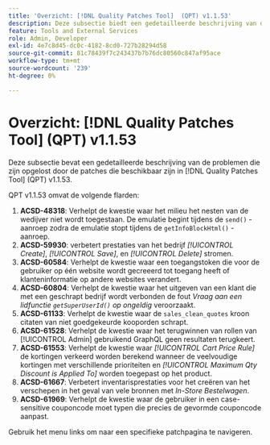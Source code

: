 ```yaml
---
title: 'Overzicht: [!DNL Quality Patches Tool]  (QPT) v1.1.53'
description: Deze subsectie biedt een gedetailleerde beschrijving van de problemen die zijn opgelost door de patches die beschikbaar zijn in  [!DNL Quality Patches Tool]  (QPT) v1.1.53.
feature: Tools and External Services
role: Admin, Developer
exl-id: 4e7c8d45-dc0c-4182-8cd0-727b28294d58
source-git-commit: 81c78439f7c243437b7b76dc80560c847af95ace
workflow-type: tm+mt
source-wordcount: '239'
ht-degree: 0%

---
```


# Overzicht: [!DNL Quality Patches Tool] (QPT) v1.1.53

Deze subsectie bevat een gedetailleerde beschrijving van de problemen die zijn opgelost door de patches die beschikbaar zijn in [!DNL Quality Patches Tool] (QPT) v1.1.53.

QPT v1.1.53 omvat de volgende flarden:

1. **ACSD-48318**: Verhelpt de kwestie waar het milieu het nesten van de wedijver niet wordt toegestaan. De emulatie begint tijdens de `send()` -aanroep zodra de emulatie stopt tijdens de `getInfoBlockHtml()` -aanroep.
1. **ACSD-59930**: verbetert prestaties van het bedrijf *[!UICONTROL Create]*, *[!UICONTROL Save]*, en *[!UICONTROL Delete]* stromen.
1. **ACSD-60584**: Verhelpt de kwestie waar een toegangstoken die voor de gebruiker op één website wordt gecreeerd tot toegang heeft of klanteninformatie op andere websites verandert.
1. **ACSD-60804**: Verhelpt de kwestie waar het uitgeven van een klant die met een geschrapt bedrijf wordt verbonden de fout *Vraag aan een lidfunctie `getSuperUserId()` op ongeldig* veroorzaakt.
1. **ACSD-61133**: Verhelpt de kwestie waar de `sales_clean_quotes` kroon citaten van niet goedgekeurde kooporden schrapt.
1. **ACSD-61528**: Verhelpt de kwestie waar het terugwinnen van rollen van [!UICONTROL Admin] gebruikend GraphQL geen resultaten terugkeert.
1. **ACSD-61553**: Verhelpt de kwestie waar *[!UICONTROL Cart Price Rule]* de kortingen verkeerd worden berekend wanneer de veelvoudige kortingen met verschillende prioriteiten en *[!UICONTROL Maximum Qty Discount is Applied To]* worden toegepast op het product.
1. **ACSD-61667**: Verbetert inventarisprestaties voor het creëren van het verschepen in het geval van vele bronnen met *In-Store Bestelwagen*.
1. **ACSD-61969**: Verhelpt de kwestie waar de gebruiker in een case-sensitive couponcode moet typen die precies de gevormde couponcode aanpast.

Gebruik het menu links om naar een specifieke patchpagina te navigeren.
